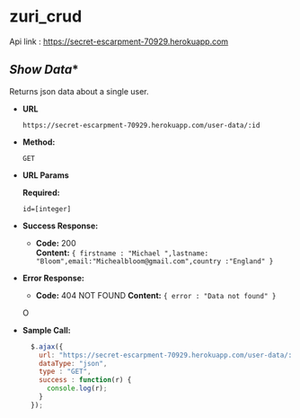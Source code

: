 # zuri_crud
Api link : https://secret-escarpment-70929.herokuapp.com

*Show Data**
----
  Returns json data about a single user.

* **URL**

      https://secret-escarpment-70929.herokuapp.com/user-data/:id

* **Method:**

  `GET`
  
*  **URL Params**

   **Required:**
 
   `id=[integer]`



* **Success Response:**

  * **Code:** 200 <br />
    **Content:** `{ firstname : "Michael ",lastname: "Bloom",email:"Michealbloom@gmail.com",country :"England" }`
 
* **Error Response:**

  * **Code:** 404 NOT FOUND 
    **Content:** `{ error : "Data not found" }`

  O
* **Sample Call:**

  ```javascript
    $.ajax({
      url: "https://secret-escarpment-70929.herokuapp.com/user-data/:id"
      dataType: "json",
      type : "GET",
      success : function(r) {
        console.log(r);
      }
    });
  ```
